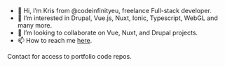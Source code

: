 - 👋 Hi, I’m Kris from @codeinfinityeu, freelance Full-stack developer.
- 👀 I’m interested in Drupal, Vue.js, Nuxt, Ionic, Typescript, WebGL and many more.
- 💞️ I’m looking to collaborate on Vue, Nuxt, and Drupal projects.
- 📫 How to reach me [here](https://codeinfinity.eu/).

Contact for access to portfolio code repos.
